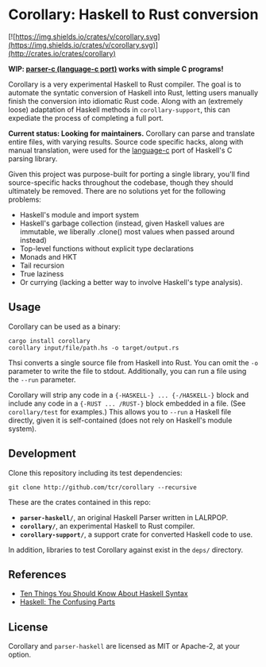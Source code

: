 # Corollary: Haskell to Rust conversion

[![https://img.shields.io/crates/v/corollary.svg](https://img.shields.io/crates/v/corollary.svg)](http://crates.io/crates/corollary)

**WIP: [parser-c (language-c port)](https://github.com/tcr/parser-c) works with simple C programs!**

Corollary is a very experimental Haskell to Rust compiler. The goal is to automate the syntatic conversion of Haskell into Rust, letting users manually finish the conversion into idiomatic Rust code. Along with an (extremely loose) adaptation of Haskell methods in `corollary-support`, this can expediate the process of completing a full port.

**Current status: Looking for maintainers.** Corollary can parse and translate entire files, with varying results. Source code specific hacks, along with manual translation, were used for the [language-c](http://github.com/tcr/parser-c) port of Haskell's C parsing library.

Given this project was purpose-built for porting a single library, you'll find source-specific hacks throughout the codebase, though they should ultimately be removed. There are no solutions yet for the following problems:

* Haskell's module and import system
* Haskell's garbage collection (instead, given Haskell values are immutable, we liberally .clone() most values when passed around instead)
* Top-level functions without explicit type declarations
* Monads and HKT
* Tail recursion
* True laziness
* Or currying (lacking a better way to involve Haskell's type analysis).

## Usage

Corollary can be used as a binary:

```
cargo install corollary
corollary input/file/path.hs -o target/output.rs
```

Thsi converts a single source file from Haskell into Rust. You can omit the `-o` parameter to write the file to stdout. Additionally, you can run a file using the `--run` parameter.

Corollary will strip any code in a `{-HASKELL-} ... {-/HASKELL-}` block and include any code in a `{-RUST ... /RUST-}` block embedded in a file. (See `corollary/test` for examples.) This allows you to `--run` a Haskell file directly, given it is self-contained (does not rely on Haskell's module system).

## Development

Clone this repository including its test dependencies:

```
git clone http://github.com/tcr/corollary --recursive
```

These are the crates contained in this repo:

* **`parser-haskell/`**, an original Haskell Parser written in LALRPOP.
* **`corollary/`**, an experimental Haskell to Rust compiler.
* **`corollary-support/`**, a support crate for converted Haskell code to use.

In addition, libraries to test Corollary against exist in the `deps/` directory.

## References

* [Ten Things You Should Know About Haskell Syntax](https://www.fpcomplete.com/blog/2012/09/ten-things-you-should-know-about-haskell-syntax)
* [Haskell: The Confusing Parts](http://echo.rsmw.net/n00bfaq.html)

## License

Corollary and `parser-haskell` are licensed as MIT or Apache-2, at your option.
